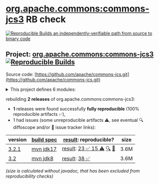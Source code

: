 [org.apache.commons:commons-jcs3](https://central.sonatype.com/artifact/org.apache.commons/commons-jcs3/versions) RB check
=======

[![Reproducible Builds](https://reproducible-builds.org/images/logos/rb.svg) an independently-verifiable path from source to binary code](https://reproducible-builds.org/)

## Project: [org.apache.commons:commons-jcs3](https://central.sonatype.com/artifact/org.apache.commons/commons-jcs3/versions) [![Reproducible Builds](https://img.shields.io/endpoint?url=https://raw.githubusercontent.com/jvm-repo-rebuild/reproducible-central/master/content/org/apache/commons/commons-jcs3/badge.json)](https://github.com/jvm-repo-rebuild/reproducible-central/blob/master/content/org/apache/commons/commons-jcs3/README.md)

Source code: [https://github.com/apache/commons-jcs.git](https://github.com/apache/commons-jcs.git)

<details><summary>This project defines 6 modules:</summary>

* [org.apache.commons:commons-jcs3](https://central.sonatype.com/artifact/org.apache.commons/commons-jcs3/overview)
* [org.apache.commons:commons-jcs3-core](https://central.sonatype.com/artifact/org.apache.commons/commons-jcs3-core/overview)
* [org.apache.commons:commons-jcs3-jcache](https://central.sonatype.com/artifact/org.apache.commons/commons-jcs3-jcache/overview)
* [org.apache.commons:commons-jcs3-jcache-extras](https://central.sonatype.com/artifact/org.apache.commons/commons-jcs3-jcache-extras/overview)
* [org.apache.commons:commons-jcs3-jcache-openjpa](https://central.sonatype.com/artifact/org.apache.commons/commons-jcs3-jcache-openjpa/overview)
* [org.apache.commons:commons-jcs3-jcache-tck](https://central.sonatype.com/artifact/org.apache.commons/commons-jcs3-jcache-tck/overview)
</details>

rebuilding **2 releases** of org.apache.commons:commons-jcs3:
- **1** releases were found successfully **fully reproducible** (100% reproducible artifacts :white_check_mark:),
- 1 had issues (some unreproducible artifacts :warning:, see eventual :mag: diffoscope and/or :memo: issue tracker links):

| version | [build spec](/BUILDSPEC.md) | [result](https://reproducible-builds.org/docs/jvm/): reproducible? | size |
| -- | --------- | ------ | -- |
| [3.2.1](https://central.sonatype.com/artifact/org.apache.commons/commons-jcs3/3.2.1/pom) | [mvn jdk17](commons-jcs3-3.2.1.buildspec) | [result](commons-jcs3-3.2.1.buildinfo): [23 :white_check_mark:  15 :warning:](commons-jcs3-3.2.1.buildcompare) [:mag:](commons-jcs3-3.2.1.diffoscope) [:memo:](https://github.com/apache/commons-jcs/commit/61661616d8cb586bc41c0bea5cd3a206ba0ec94d) | 3.6M |
| [3.2](https://central.sonatype.com/artifact/org.apache.commons/commons-jcs3/3.2/pom) | [mvn jdk8](commons-jcs3-3.2.buildspec) | [result](commons-jcs3-3.2.buildinfo): [38 :white_check_mark: ](commons-jcs3-3.2.buildcompare) | 3.6M |

<i>(size is calculated without javadoc, that has been excluded from reproducibility checks)</i>
